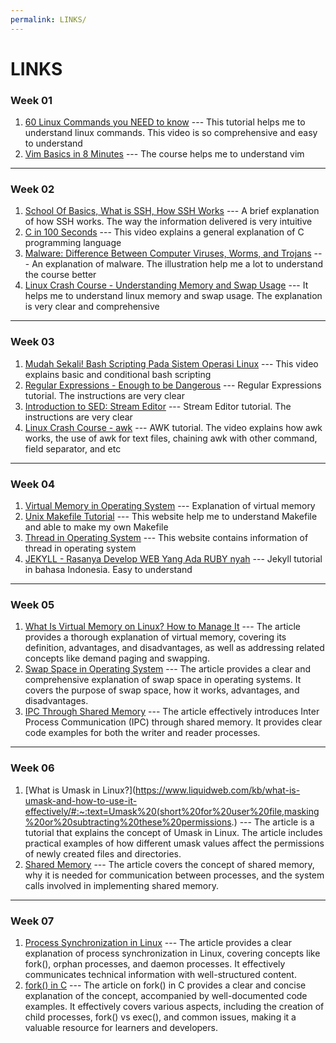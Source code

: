 ```yaml
---
permalink: LINKS/
---
```


# LINKS

### Week 01
1. [60 Linux Commands you NEED to know](https://youtu.be/gd7BXuUQ91w?si=t54zJR12PP7-Ev6B) --- This tutorial helps me to understand linux commands. This video is so comprehensive and easy to understand 
2. [Vim Basics in 8 Minutes](https://youtu.be/ggSyF1SVFr4?si=903sDtqk_K6EiHNr) --- The course helps me to understand vim 

<hr>

### Week 02 
1. [School Of Basics, What is SSH, How SSH Works](https://youtu.be/lRMAJwMQ0Vc?si=2_Xlz5TbLI4UTM_o) --- A brief explanation of how SSH works. The way the information delivered is very intuitive
2. [C in 100 Seconds](https://youtu.be/U3aXWizDbQ4?si=gEjpG1sLFyQ1peyR) --- This video explains a general explanation of C programming language
3. [Malware: Difference Between Computer Viruses, Worms, and Trojans](https://youtu.be/n8mbzU0X2nQ?si=tnmew0P1Swok-wG3) --- An explanation of malware. The illustration help me a lot to understand the course better 
4. [Linux Crash Course - Understanding Memory and Swap Usage](https://youtu.be/XTMyJ5l0GLg?si=4ZqAshPzDHhHxDyh) --- It helps me to understand linux memory and swap usage. The explanation is very clear and comprehensive 

<hr>

### Week 03 
1. [Mudah Sekali! Bash Scripting Pada Sistem Operasi Linux](https://youtu.be/_O4BGN9niOc?si=hE-PMGP0KFJ0tBDz) --- This video explains basic and conditional bash scripting
2. [Regular Expressions - Enough to be Dangerous](https://youtu.be/bgBWp9EIlMM?si=RTIJwdp_Pjtf-_gx) --- Regular Expressions tutorial. The instructions are very clear
3. [Introduction to SED: Stream Editor](https://youtu.be/Sz0xvKUmzpk?si=lnPP3aYpiN0wy5jF) --- Stream Editor tutorial. The instructions are very clear 
4. [Linux Crash Course - awk](https://youtu.be/oPEnvuj9QrI?si=8F7CoV1K1C6ojg_C) --- AWK tutorial. The video explains how awk works, the use of awk for text files, chaining awk with other command, field separator, and etc 

<hr>

### Week 04
1. [Virtual Memory in Operating System](https://www.geeksforgeeks.org/virtual-memory-in-operating-system/?ref=lbp) --- Explanation of virtual memory
2. [Unix Makefile Tutorial](https://www.tutorialspoint.com/makefile/index.htm) --- This website help me to understand Makefile and able to make my own Makefile
3. [Thread in Operating System](https://www.geeksforgeeks.org/thread-in-operating-system/?ref=lbp) --- This website contains information of thread in operating system
4. [JEKYLL - Rasanya Develop WEB Yang Ada RUBY nyah](https://youtu.be/BngMA2ZLZLg?si=mt3BTqu3sKL_CYFJ) --- Jekyll tutorial in bahasa Indonesia. Easy to understand

<hr>

### Week 05 
1. [What Is Virtual Memory on Linux? How to Manage It](https://www.makeuseof.com/virtual-memory-on-linux/) --- The article provides a thorough explanation of virtual memory, covering its definition, advantages, and disadvantages, as well as addressing related concepts like demand paging and swapping.
2. [Swap Space in Operating System](https://www.geeksforgeeks.org/swap-space-in-operating-system/) --- The article provides a clear and comprehensive explanation of swap space in operating systems. It covers the purpose of swap space, how it works, advantages, and disadvantages. 
3. [IPC Through Shared Memory](https://www.geeksforgeeks.org/ipc-shared-memory/) --- The article effectively introduces Inter Process Communication (IPC) through shared memory. It provides clear code examples for both the writer and reader processes. 

<hr>

### Week 06 
1. [What is Umask in Linux?](https://www.liquidweb.com/kb/what-is-umask-and-how-to-use-it-effectively/#:~:text=Umask%20(short%20for%20user%20file,masking%20or%20subtracting%20these%20permissions.) --- The article is a tutorial that explains the concept of Umask in Linux. The article includes practical examples of how different umask values affect the permissions of newly created files and directories.
2. [Shared Memory](https://www.tutorialspoint.com/inter_process_communication/inter_process_communication_shared_memory.htm) --- The article covers the concept of shared memory, why it is needed for communication between processes, and the system calls involved in implementing shared memory.

<hr>

### Week 07
1. [Process Synchronization in Linux](https://www.tutorialspoint.com/process-synchronization-in-linux#:~:text=Process%20synchronization%20in%20Linux%20involves,process%20is%20the%20child%20process.) --- The article provides a clear explanation of process synchronization in Linux, covering concepts like fork(), orphan processes, and daemon processes. It effectively communicates technical information with well-structured content.
2. [fork() in C](https://www.geeksforgeeks.org/fork-system-call/) --- The article on fork() in C provides a clear and concise explanation of the concept, accompanied by well-documented code examples. It effectively covers various aspects, including the creation of child processes, fork() vs exec(), and common issues, making it a valuable resource for learners and developers.
